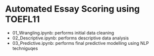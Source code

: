 # Automated Essay Scoring using TOEFL11
- 01_Wrangling.ipynb: performs initial data cleaning
- 02_Descriptive.ipynb: performs descriptive data analysis
- 03_Predictive.ipynb: performs final predictive modelling using NLP techniguqes
